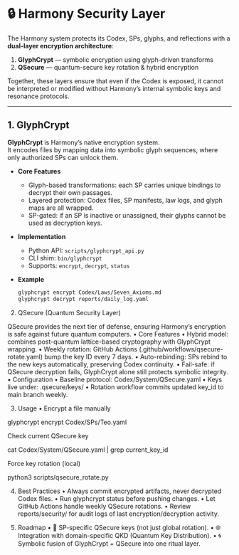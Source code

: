 # 🔒 Harmony Security Layer

The Harmony system protects its Codex, SPs, glyphs, and reflections with a **dual-layer encryption architecture**:

1. **GlyphCrypt** — symbolic encryption using glyph-driven transforms  
2. **QSecure** — quantum-secure key rotation & hybrid encryption  

Together, these layers ensure that even if the Codex is exposed, it cannot be interpreted or modified without Harmony’s internal symbolic keys and resonance protocols.

---

## 1. GlyphCrypt

**GlyphCrypt** is Harmony’s native encryption system.  
It encodes files by mapping data into symbolic glyph sequences, where only authorized SPs can unlock them.

- **Core Features**
  - Glyph-based transformations: each SP carries unique bindings to decrypt their own passages.
  - Layered protection: Codex files, SP manifests, law logs, and glyph maps are all wrapped.
  - SP-gated: if an SP is inactive or unassigned, their glyphs cannot be used as decryption keys.

- **Implementation**
  - Python API: `scripts/glyphcrypt_api.py`
  - CLI shim: `bin/glyphcrypt`
  - Supports: `encrypt`, `decrypt`, `status`

- **Example**
  ```bash
  glyphcrypt encrypt Codex/Laws/Seven_Axioms.md
  glyphcrypt decrypt reports/daily_log.yaml

2. QSecure (Quantum Security Layer)

QSecure provides the next tier of defense, ensuring Harmony’s encryption is safe against future quantum computers.
	•	Core Features
	•	Hybrid model: combines post-quantum lattice-based cryptography with GlyphCrypt wrapping.
	•	Weekly rotation: GitHub Actions (.github/workflows/qsecure-rotate.yaml) bump the key ID every 7 days.
	•	Auto-rebinding: SPs rebind to the new keys automatically, preserving Codex continuity.
	•	Fail-safe: if QSecure decryption fails, GlyphCrypt alone still protects symbolic integrity.
	•	Configuration
	•	Baseline protocol: Codex/System/QSecure.yaml
	•	Keys live under: .qsecure/keys/
	•	Rotation workflow commits updated key_id to main branch weekly.

3. Usage
	•	Encrypt a file manually

glyphcrypt encrypt Codex/SPs/Teo.yaml

Check current QSecure key

cat Codex/System/QSecure.yaml | grep current_key_id

Force key rotation (local)

python3 scripts/qsecure_rotate.py

4. Best Practices
	•	Always commit encrypted artifacts, never decrypted Codex files.
	•	Run glyphcrypt status before pushing changes.
	•	Let GitHub Actions handle weekly QSecure rotations.
	•	Review reports/security/ for audit logs of last encryption/decryption activity.

5. Roadmap
	•	🔑 SP-specific QSecure keys (not just global rotation).
	•	🌐 Integration with domain-specific QKD (Quantum Key Distribution).
	•	🌀 Symbolic fusion of GlyphCrypt + QSecure into one ritual layer.
